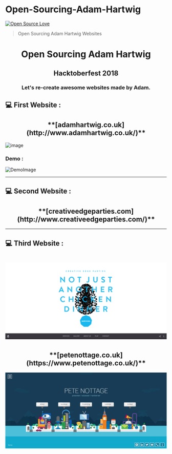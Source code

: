 # Open-Sourcing-Adam-Hartwig


[![Open Source Love](https://badges.frapsoft.com/os/v2/open-source.svg?v=103)](https://github.com/ellerbrock/open-source-badges/)

> Open Sourcing Adam Hartwig Websites

<h1 align="center"> Open Sourcing Adam Hartwig </h1>

<h2 align="center"> Hacktoberfest 2018 </h2>

<h3 align="center">Let's re-create awesome websites made by Adam.</h3>

## 💻 First Website : 

<h2 align="center"> **[adamhartwig.co.uk](http://www.adamhartwig.co.uk/)** </h2>

![image](https://user-images.githubusercontent.com/5800726/46262842-cc301d80-c524-11e8-896a-b53c94f3339d.png)

### Demo : 

![DemoImage](https://media.giphy.com/media/57Uyah4xlikV152exA/giphy.gif)

----------

## 💻 Second Website : 

<h2 align="center">**[creativeedgeparties.com](http://www.creativeedgeparties.com/)**</h2>

----------

## 💻 Third Website : 

![Website 2 Screenshot](web2.png)
=======
<h2 align="center">**[petenottage.co.uk](https://www.petenottage.co.uk/)**</h2>

![Website 3 Screenshot](web3.png)

